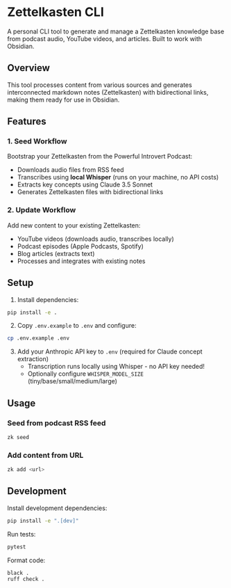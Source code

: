 # Zettelkasten CLI

A personal CLI tool to generate and manage a Zettelkasten knowledge base from podcast audio, YouTube videos, and articles. Built to work with Obsidian.

## Overview

This tool processes content from various sources and generates interconnected markdown notes (Zettelkasten) with bidirectional links, making them ready for use in Obsidian.

## Features

### 1. Seed Workflow
Bootstrap your Zettelkasten from the Powerful Introvert Podcast:
- Downloads audio files from RSS feed
- Transcribes using **local Whisper** (runs on your machine, no API costs)
- Extracts key concepts using Claude 3.5 Sonnet
- Generates Zettelkasten files with bidirectional links

### 2. Update Workflow
Add new content to your existing Zettelkasten:
- YouTube videos (downloads audio, transcribes locally)
- Podcast episodes (Apple Podcasts, Spotify)
- Blog articles (extracts text)
- Processes and integrates with existing notes

## Setup

1. Install dependencies:
```bash
pip install -e .
```

2. Copy `.env.example` to `.env` and configure:
```bash
cp .env.example .env
```

3. Add your Anthropic API key to `.env` (required for Claude concept extraction)
   - Transcription runs locally using Whisper - no API key needed!
   - Optionally configure `WHISPER_MODEL_SIZE` (tiny/base/small/medium/large)

## Usage

### Seed from podcast RSS feed
```bash
zk seed
```

### Add content from URL
```bash
zk add <url>
```

## Development

Install development dependencies:
```bash
pip install -e ".[dev]"
```

Run tests:
```bash
pytest
```

Format code:
```bash
black .
ruff check .
```
